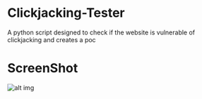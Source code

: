 # Clickjacking-Tester
A python script designed to check if the website is vulnerable of clickjacking and creates a poc

# ScreenShot
![alt img](https://github.com/D4Vinci/Clickjacking-Tester/blob/master/Screenshot.PNG)
